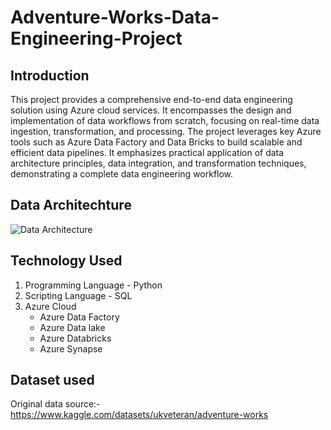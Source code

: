 # Adventure-Works-Data-Engineering-Project

## Introduction
This project provides a comprehensive end-to-end data engineering solution using Azure cloud services. It encompasses the design and implementation of data workflows from scratch, focusing on real-time data ingestion, transformation, and processing. The project leverages key Azure tools such as Azure Data Factory and Data Bricks to build scalable and efficient data pipelines. It emphasizes practical application of data architecture principles, data integration, and transformation techniques, demonstrating a complete data engineering workflow.


## Data Architechture

![Data Architecture](https://github.com/user-attachments/assets/aea3b198-9d7f-4be8-bc71-c17289928cc6)


## Technology Used
1. Programming Language - Python 
2. Scripting Language - SQL 
3. Azure Cloud
   - Azure Data Factory
   - Azure Data lake
   - Azure Databricks
   - Azure Synapse

     
## Dataset used
Original data source:- https://www.kaggle.com/datasets/ukveteran/adventure-works 
